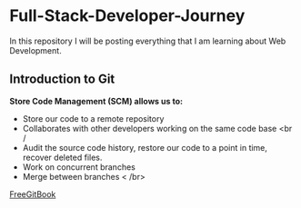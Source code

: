 # Full-Stack-Developer-Journey
In this repository I will be posting everything that I am learning about Web Development. <br />

##  Introduction to Git  <br />

**Store Code Management (SCM) allows us to:** <br />

+ Store our code to a remote repository <br />
+ Collaborates with other developers working on the same code base <br /
+ Audit the source code history, restore our code to a point in time, recover deleted files. <br />
+ Work on concurrent branches <br />
+ Merge between branches < /br>

[FreeGitBook](http://git-scm.conm/book/en/v2) <br />


